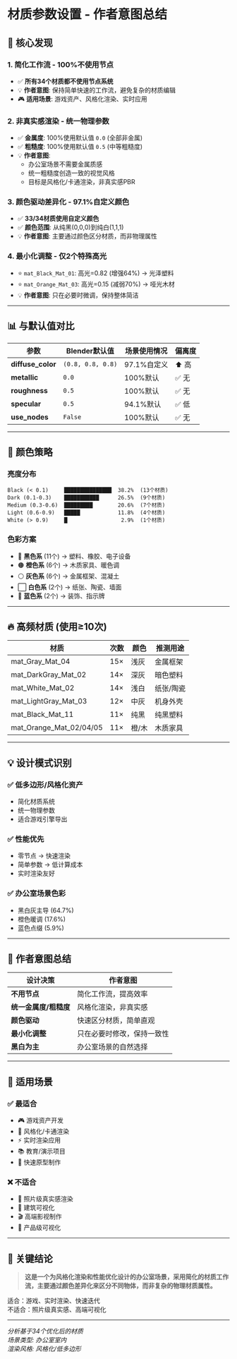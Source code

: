 # 材质参数设置 - 作者意图总结

## 🎯 核心发现

### 1. 简化工作流 - 100%不使用节点
- ✅ **所有34个材质都不使用节点系统**
- 💡 **作者意图**: 保持简单快速的工作流，避免复杂的材质编辑
- 🎮 **适用场景**: 游戏资产、风格化渲染、实时应用

### 2. 非真实感渲染 - 统一物理参数
- ✅ **金属度**: 100%使用默认值 `0.0` (全部非金属)
- ✅ **粗糙度**: 100%使用默认值 `0.5` (中等粗糙度)
- 💡 **作者意图**: 
  - 办公室场景不需要金属质感
  - 统一粗糙度创造一致的视觉风格
  - 目标是风格化/卡通渲染，非真实感PBR

### 3. 颜色驱动差异化 - 97.1%自定义颜色
- ✅ **33/34材质使用自定义颜色**
- ✅ **颜色范围**: 从纯黑(0,0,0)到纯白(1,1,1)
- 💡 **作者意图**: 主要通过颜色区分材质，而非物理属性

### 4. 最小化调整 - 仅2个特殊高光
- ⭐ `mat_Black_Mat_01`: 高光=0.82 (增强64%) → 光泽塑料
- ⭐ `mat_Orange_Mat_03`: 高光=0.15 (减弱70%) → 哑光木材
- 💡 **作者意图**: 只在必要时微调，保持整体简洁

---

## 📊 与默认值对比

| 参数 | Blender默认值 | 场景使用情况 | 偏离度 |
|------|--------------|-------------|--------|
| **diffuse_color** | `(0.8, 0.8, 0.8)` | 97.1%自定义 | ⬆️ 高 |
| **metallic** | `0.0` | 100%默认 | ✅ 无 |
| **roughness** | `0.5` | 100%默认 | ✅ 无 |
| **specular** | `0.5` | 94.1%默认 | ✅ 低 |
| **use_nodes** | `False` | 100%默认 | ✅ 无 |

---

## 🎨 颜色策略

### 亮度分布
```
Black (< 0.1)     ███████████████  38.2%  (13个材质)
Dark (0.1-0.3)    ███████████      26.5%  (9个材质)
Medium (0.3-0.6)  █████████        20.6%  (7个材质)
Light (0.6-0.9)   █████            11.8%  (4个材质)
White (> 0.9)     █                 2.9%  (1个材质)
```

### 色彩方案
- 🖤 **黑色系** (11个) → 塑料、橡胶、电子设备
- 🟠 **橙色系** (6个) → 木质家具、暖色调
- ⚪ **灰色系** (6个) → 金属框架、混凝土
- ⬜ **白色系** (2个) → 纸张、陶瓷、墙面
- 🔵 **蓝色系** (2个) → 装饰、指示牌

---

## 🔥 高频材质 (使用≥10次)

| 材质 | 次数 | 颜色 | 推测用途 |
|------|------|------|----------|
| mat_Gray_Mat_04 | 15× | 浅灰 | 金属框架 |
| mat_DarkGray_Mat_02 | 14× | 深灰 | 暗色塑料 |
| mat_White_Mat_02 | 14× | 浅白 | 纸张/陶瓷 |
| mat_LightGray_Mat_03 | 12× | 中灰 | 机身外壳 |
| mat_Black_Mat_11 | 11× | 纯黑 | 纯黑塑料 |
| mat_Orange_Mat_02/04/05 | 11× | 橙/木 | 木质家具 |

---

## 💡 设计模式识别

### ✅ 低多边形/风格化资产
- 简化材质系统
- 统一物理参数
- 适合游戏引擎导出

### ✅ 性能优先
- 零节点 → 快速渲染
- 简单参数 → 低计算成本
- 实时渲染友好

### ✅ 办公室场景色彩
- 黑白灰主导 (64.7%)
- 橙色暖调 (17.6%)
- 蓝色点缀 (5.9%)

---

## 🎯 作者意图总结

| 设计决策 | 作者意图 |
|---------|---------|
| **不用节点** | 简化工作流，提高效率 |
| **统一金属度/粗糙度** | 风格化渲染，非真实感 |
| **颜色驱动** | 快速区分材质，简单直观 |
| **最小化调整** | 只在必要时修改，保持一致性 |
| **黑白为主** | 办公室场景的自然选择 |

---

## 🚀 适用场景

### ✅ 最适合
- 🎮 游戏资产开发
- 🎨 风格化/卡通渲染
- ⚡ 实时渲染应用
- 📚 教育/演示项目
- 🔄 快速原型制作

### ❌ 不适合
- 📸 照片级真实感渲染
- 🏢 建筑可视化
- 🎬 高端影视制作
- 💎 产品级可视化

---

## 📌 关键结论

> **这是一个为风格化渲染和性能优化设计的办公室场景，采用简化的材质工作流，主要通过颜色差异化来区分不同物体，而非复杂的物理材质属性。**

适合：游戏、实时渲染、快速迭代  
不适合：照片级真实感、高端可视化

---

*分析基于34个优化后的材质*  
*场景类型: 办公室室内*  
*渲染风格: 风格化/低多边形*

